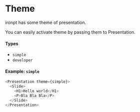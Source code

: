 # Theme

ironpt has some theme of presentation.

You can easily activate theme by passing them to Presentation.

#### Types

- `simple`
- `developer`

#### Example: `simple`

```js
<Presentation theme={simple}>
  <Slide>
    <H1>Hello world</H1>
    <P>Bla Bla Bla</P>
  </Slide>
</Presentation>
```
